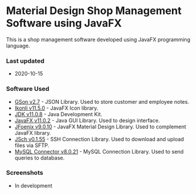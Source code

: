 # Material Design Shop Management Software using JavaFX
This is a shop management software developed using JavaFX programming language.   
### Last updated
* 2020-10-15

### Software Used
  * [GSon v2.7](https://github.com/google/gson) - JSON Library. Used to store customer and employee notes.
  * [Ikonli v11.5.0](https://github.com/kordamp/ikonli) - JavaFX Icon library.
  * [JDK v11.0.8](https://github.com/openjdk/jdk) - Java Development Kit.
  * [JavaFX v11.0.2](https://github.com/openjdk/jfx) - Java GUI Library. Used to design interface.
  * [JFoenix v9.0.10](https://github.com/jfoenixadmin/JFoenix) - JavaFX Material Design Library. Used to complement JavaFX library.
  * [JSch v0.1.55](https://github.com/is/jsch) - SSH Connection Library. Used to download and upload files via SFTP.
  * [MySQL Connector v8.0.21](https://github.com/mysql/mysql-connector-j) - MySQL Connection Library. Used to send queries to database.

### Screenshots
* In development
